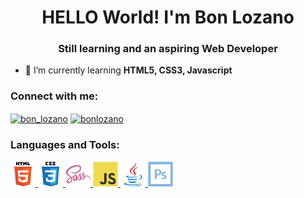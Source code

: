 <h1 align="center">HELLO World! I'm Bon Lozano</h1>
<h3 align="center">Still learning and an aspiring Web Developer</h3>

- 🌱 I’m currently learning **HTML5, CSS3, Javascript**

<h3 align="left">Connect with me:</h3>
<p align="left">
  
<a href="https://twitter.com/wannabebon" target="blank"><img align="center" src="https://cdn.jsdelivr.net/npm/simple-icons@3.0.1/icons/twitter.svg" alt="bon_lozano" height="30" width="40" /></a>
<a href="https://linkedin.com/in/bon-louise-lozano-301168b8" target="blank"><img align="center" src="https://cdn.jsdelivr.net/npm/simple-icons@3.0.1/icons/linkedin.svg" alt="bonlozano" height="30" width="40" /></a>


</p>


<h3 align="left">Languages and Tools:</h3>
<p align="left"> 
  <a href="https://www.w3.org/html/" target="_blank"> <img src="https://raw.githubusercontent.com/devicons/devicon/master/icons/html5/html5-original-wordmark.svg" alt="html5" width="40" height="40"/> </a> 
  <a href="https://www.w3schools.com/css/" target="_blank"> <img src="https://raw.githubusercontent.com/devicons/devicon/master/icons/css3/css3-original-wordmark.svg" alt="css3" width="40" height="40"/> </a>
  <a href="https://sass-lang.com" target="_blank"> <img src="https://raw.githubusercontent.com/devicons/devicon/master/icons/sass/sass-original.svg" alt="sass" width="40" height="40"/> </a> </a> <a href="https://developer.mozilla.org/en-US/docs/Web/JavaScript" target="_blank"> <img src="https://raw.githubusercontent.com/devicons/devicon/master/icons/javascript/javascript-original.svg" alt="javascript" width="40" height="40"/> </a>
  <a href="https://www.java.com" target="_blank"> <img src="https://raw.githubusercontent.com/devicons/devicon/master/icons/java/java-original.svg" alt="java" width="40" height="40"/> </a>
  <a href="https://www.photoshop.com/en" target="_blank"> <img src="https://raw.githubusercontent.com/devicons/devicon/master/icons/photoshop/photoshop-line.svg" alt="photoshop" width="40" height="40"/></a> 
  </p>

  
